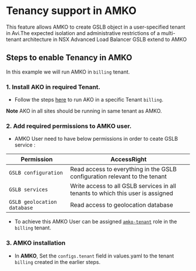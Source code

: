 # Tenancy support in AMKO

This feature allows AMKO to create GSLB object in a user-specified tenant in Avi.The expected isolation and administrative restrictions of a multi-tenant architecture in NSX Advanced Load Balancer GSLB extend to AMKO
## Steps to enable Tenancy in AMKO

In this example we will run AMKO in `billing` tenant.

### 1. Install AKO in required Tenant.
* Follow the steps [here](https://avinetworks.com/docs/ako/1.10/ako-tenancy/) to run AKO in a specific Tenant `billing`.

**Note**  AKO in all sites should be running in same tenant as AMKO.
### 2. Add required permissions to AMKO user.
* AMKO User need to have below permissions in order to ceate GSLB service :

| **Permission** | **AccessRight** |
| --------- | ----------- |
| `GSLB configuration` | Read access to everything in the GSLB configuration relevant to the tenant |
| `GSLB services` | Write access to all GSLB services in all tenants to which this user is assigned |
| `GSLB geolocation database` | Read access to geolocation database |
* To achieve this AMKO User can be assigned [`amko-tenant`](roles/amko-tenant.json) role in the `billing` tenant.
### 3. AMKO installation

* In **AMKO**, Set the `configs.tenant` field in values.yaml  to the tenant `billing` created in the earlier steps.


